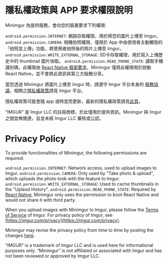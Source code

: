 # 隱私權政策與 APP 要求權限說明

Minimgur 為提供服務，會向您的裝置要求下列權限:

`android.permission.INTERNET`: 網路存取權限，用於將您的圖片上傳至 Imgur。
`android.permission.CAMERA`: 相機拍照權限，僅用於 App 中由使用者主動觸發的「拍照並上傳」功能，將使用者拍照後的照片上傳至 Imgur。
`android.permission.WRITE_EXTERNAL_STORAGE`: SD卡存取權限，用於寫入上傳歷史中的 thumbnail 圖片快取。
`android.permission.READ_PHONE_STATE`: 讀取手機識別碼，此權限由 [React Native 框架要求](https://github.com/facebook/react-native/issues/5886)，Minimgur 僅將此權限用於啟動 React Native，並不會將此資訊與第三方服務分享。

當您透過 Minimgur 將圖片上傳至 Imgur 時，請遵守 Imgur 平台本身的 [服務協議](https://imgur.com/tos)，相關之[隱私權政策](https://imgur.com/privacy)請見 Imgur 平台。

隱私權政策可能會隨 app 或時宜而更新，最新的隱私權政策請見[此頁](https://github.com/arthow4n/minimgur/blob/master/APP_PRIVACY_POLICY.md)。

“IMGUR” 是 Imgur LLC 的註冊商標，於此僅用於提供資訊。Minimgur 與 Imgur 之間並無關連，且並未經 Imgur LLC 審核或公認。

# Privacy Policy

To provide functionalities of Minimgur, the following permissions are required:

`android.permission.INTERNET`: Network access, used to upload images to Imgur.
`android.permission.CAMERA`: Only used by "Take photo & upload", which uploads the photo took with the feature to Imgur.
`android.permission.WRITE_EXTERNAL_STORAGE`: Used to cache thumbnails in the "Uplaod History".
`android.permission.READ_PHONE_STATE`: Required by [React Native](https://github.com/facebook/react-native/issues/5886), Minimgur only uses the permission to boot React Native and would not share it with third party.

When you upload images with Minimgur to Imgur, please follow the [Terms of Service](https://imgur.com/tos) of Imgur. For privacy policy of Imgur, see [https://imgur.com/privacy](https://imgur.com/privacy).

Minimgur may revise the privacy policy from time to time by posting the changes [here](https://github.com/arthow4n/minimgur/blob/master/APP_PRIVACY_POLICY.md).

“IMGUR” is a trademark of Imgur LLC and is used here for informational purposes only. “Minimgur” is not affiliated or associated with Imgur and has not been reviewed or approved by Imgur LLC.
